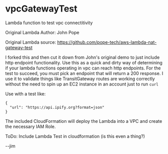 # vpcGatewayTest
Lambda function to test vpc connectitivity

Original Lambda Author: John Pope

Original Lambda source: https://github.com/pope-tech/aws-lambda-nat-gateway-test  

I forked this and then cut it down from John's original demo to just include http endpoint functionality. Use this as a quick and dirty way of determining if your lambda functions operating in vpc can reach http endpoints. For the test to succeed, you must pick an endpoint that will return a 200 response. I use it to validate things like TransitGateway routes are working correctly without the need to spin up an EC2 instance in an account just to run `curl`

Use with a test like:

```
{
  "url": "https://api.ipify.org?format=json"
}
```
The included CloudFormation will deploy the Lambda into a VPC and create the necessary IAM Role.

ToDo: Include Lambda Test in cloudformation (is this even a thing?)

--jim

